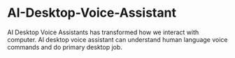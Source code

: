 # AI-Desktop-Voice-Assistant
AI Desktop Voice Assistants has transformed how we interact with computer. AI desktop voice assistant can understand human language voice commands and do primary desktop job. 
